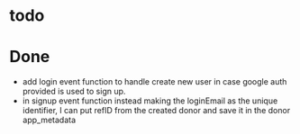 # todo 


# Done
- add login event function to handle create new user in case google auth provided is used to sign up.
- in signup event function instead making the loginEmail as the unique identifier, I can put refID from the created donor and save it in the donor app_metadata

